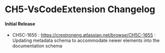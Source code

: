 # CH5-VsCodeExtension Changelog

#### Initial Release
- CH5C-1655 : https://crestroneng.atlassian.net/browse/CH5C-1655 : Updating metadata schema to accommodate newer elements into the documentation schema

